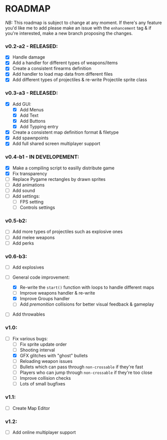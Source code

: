 # ROADMAP

*NB:* This roadmap is subject to change at any moment. If there's any feature you'd like me to add please make an issue with the `enhancement` tag & if you're interested, make a new branch proposing the changes.

### v0.2-a2 - RELEASED:

- [x] Handle damage
- [x] Add a handler for different types of weapons/items 
- [x] Create a consistent firearms definition
- [x] Add handler to load map data from different files
- [x] Add different types of projectiles & re-write Projectile sprite class

### v0.3-a3 - RELEASED:

- [x] Add GUI:
  - [x] Add Menus
  - [x] Add Text
  - [x] Add Buttons
  - [x] Add Typping entry
- [x] Create a consistent map definition format & filetype
- [x] Add spawnpoints
- [x] Add full shared screen multiplayer support

### v0.4-b1 - IN DEVELOPEMENT:

- [x] Make a compiling script to easilly distribute game
- [x] Fix transparency
- [ ] Replace Pygame rectangles by drawn sprites
- [ ] Add animations
- [ ] Add sound
- [ ] Add settings:
  - [ ] FPS setting
  - [ ] Controls settings

### v0.5-b2:

- [ ] Add more types of projectiles such as explosive ones
- [ ] Add melee weapons
- [ ] Add perks

### v0.6-b3:

- [ ] Add explosives
- [ ] General code improvement:
  - [x] Re-write the `start()` function with loops to handle different maps
  - [ ] Improve weapons handler & re-write
  - [x] Improve Groups handler 
  - [ ] Add *premonition* collisions for better visual feedback & gameplay
- [ ] Add throwables


### v1.0:

- [ ] Fix various bugs:
  - [ ] Fix sprite update order
  - [ ] Shooting interval
  - [x] GFX glitches with "ghost" bullets
  - [ ] Reloading weapon issues
  - [ ] Bullets which can pass through `non-crossable` if they're fast
  - [ ] Players who can jump through `non-crossable` if they're too close
  - [ ] Improve collision checks
  - [ ] Lots of small bugfixes

### v1.1:

- [ ] Create Map Editor



### v1.2:

- [ ] Add online multiplayer support